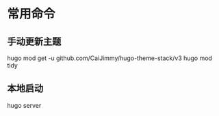 # 常用命令
## 手动更新主题

hugo mod get -u github.com/CaiJimmy/hugo-theme-stack/v3
hugo mod tidy

## 本地启动

hugo server
